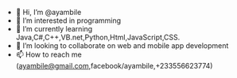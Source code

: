 - 👋 Hi, I’m @ayambile
- 👀 I’m interested in programming
- 🌱 I’m currently learning Java,C#,C++,VB.net,Python,Html,JavaScript,CSS.
- 💞️ I’m looking to collaborate on web and mobile app development
- 📫 How to reach me (ayambile@gmail.com,facebook/ayambile,+233556623774)

<!---
ayambile/ayambile is a ✨ special ✨ repository because its `README.md` (this file) appears on your GitHub profile.
You can click the Preview link to take a look at your changes.
--->
